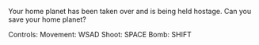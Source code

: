 Your home planet has been taken over and is being held hostage.  Can you save your home planet?

Controls:
Movement: WSAD
Shoot: SPACE
Bomb: SHIFT